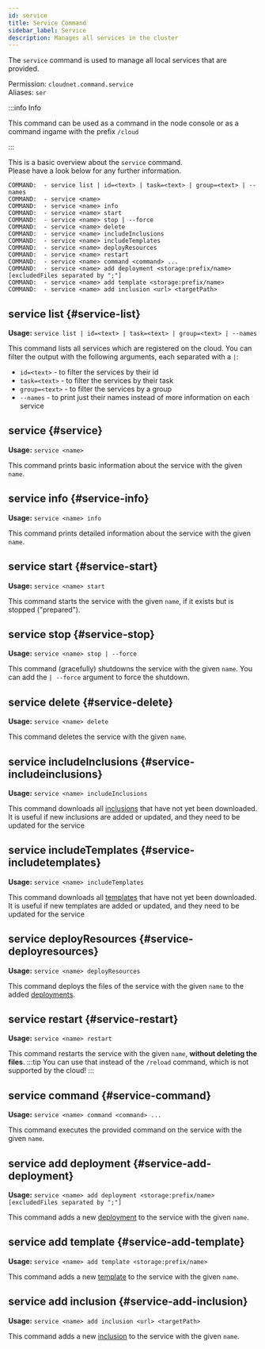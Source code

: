 ```yaml
---
id: service
title: Service Command
sidebar_label: Service
description: Manages all services in the cluster
---
```


The `service` command is used to manage all local services that are provided.

Permission: `cloudnet.command.service`  
Aliases: `ser`

:::info Info

This command can be used as a command in the node console or as a command ingame with the prefix `/cloud`

:::

This is a basic overview about the `service` command.  
Please have a look below for any further information.

```
COMMAND:  - service list | id=<text> | task=<text> | group=<text> | --names
COMMAND:  - service <name>
COMMAND:  - service <name> info
COMMAND:  - service <name> start
COMMAND:  - service <name> stop | --force
COMMAND:  - service <name> delete
COMMAND:  - service <name> includeInclusions
COMMAND:  - service <name> includeTemplates
COMMAND:  - service <name> deployResources
COMMAND:  - service <name> restart
COMMAND:  - service <name> command <command> ...
COMMAND:  - service <name> add deployment <storage:prefix/name> [excludedFiles separated by ";"]
COMMAND:  - service <name> add template <storage:prefix/name>
COMMAND:  - service <name> add inclusion <url> <targetPath>
```

## service list {#service-list}

**Usage:** `service list | id=<text> | task=<text> | group=<text> | --names`

This command lists all services which are registered on the cloud. You can filter the output with the following arguments,
each separated with a `|`:

- `id=<text>` - to filter the services by their id
- `task=<text>` - to filter the services by their task
- `group=<text>` - to filter the services by a group
- `--names` - to print just their names instead of more information on each service

## service {#service}

**Usage:** `service <name>`

This command prints basic information about the service with the given `name`.

## service info {#service-info}

**Usage:** `service <name> info`

This command prints detailed information about the service with the given `name`.

## service start {#service-start}

**Usage:** `service <name> start`

This command starts the service with the given `name`, if it exists but is stopped ("prepared").

## service stop {#service-stop}

**Usage:** `service <name> stop | --force`

This command (gracefully) shutdowns the service with the given `name`. You can add the `| --force` argument to force the shutdown.

## service delete {#service-delete}

**Usage:** `service <name> delete`

This command deletes the service with the given `name`.

## service includeInclusions {#service-includeinclusions}

**Usage:** `service <name> includeInclusions`

This command downloads all [inclusions](../components/tasks.md#includes) that have not yet been downloaded.  
It is useful if new inclusions are added or updated, and they need to be updated for the service

## service includeTemplates {#service-includetemplates}

**Usage:** `service <name> includeTemplates`

This command downloads all [templates](../components/tasks.md#templates) that have not yet been downloaded.  
It is useful if new templates are added or updated, and they need to be updated for the service

## service deployResources {#service-deployresources}

**Usage:** `service <name> deployResources`

This command deploys the files of the service with the given `name` to the added
[deployments](../components/tasks.md#deployments).

## service restart {#service-restart}

**Usage:** `service <name> restart`

This command restarts the service with the given `name`, **without deleting the files**.
:::tip
You can use that instead of the `/reload` command, which is not supported by the cloud!
:::

## service command {#service-command}

**Usage:** `service <name> command <command> ...`

This command executes the provided command on the service with the given `name`.

## service add deployment {#service-add-deployment}

**Usage:** `service <name> add deployment <storage:prefix/name> [excludedFiles separated by ";"]`

This command adds a new [deployment](../components/tasks.md#deployments) to the service with the given `name`.

## service add template {#service-add-template}

**Usage:** `service <name> add template <storage:prefix/name>`

This command adds a new [template](../components/tasks.md#templates) to the service with the given `name`.

## service add inclusion {#service-add-inclusion}

**Usage:** `service <name> add inclusion <url> <targetPath>`

This command adds a new [inclusion](../components/tasks.md#includes) to the service with the given `name`.
